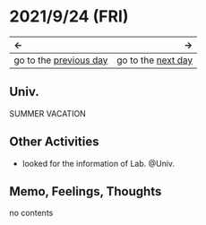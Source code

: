 # 2021/9/24 (FRI)
|←|→|
|:---|---:|
go to the [previous day](./23rd.md) | go to the [next day](./25th.md)

## Univ.
SUMMER VACATION

## Other Activities
- looked for the information of Lab. @Univ.

## Memo, Feelings, Thoughts
no contents
